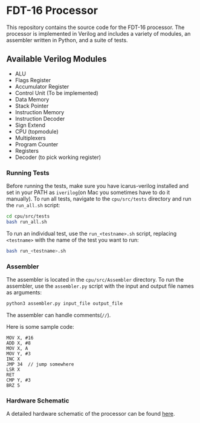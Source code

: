 # FDT-16 Processor

This repository contains the source code for the FDT-16 processor. The processor is implemented in Verilog and includes a variety of modules, an assembler written in Python, and a suite of tests.

## Available Verilog Modules

- ALU
- Flags Register
- Accumulator Register
- Control Unit (To be implemented)
- Data Memory
- Stack Pointer
- Instruction Memory
- Instruction Decoder
- Sign Extend
- CPU (topmodule)
- Multiplexers
- Program Counter
- Registers
- Decoder (to pick working register)

### Running Tests

Before running the tests, make sure you have icarus-verilog installed and set in your PATH as `iverilog`(on Mac you sometimes have to do it manually).
To run all tests, navigate to the `cpu/src/tests` directory and run the `run_all.sh` script:

```bash
cd cpu/src/tests
bash run_all.sh
```

To run an individual test, use the `run_<testname>.sh` script, replacing `<testname>` with the name of the test you want to run:

```bash 
bash run_<testname>.sh
```

### Assembler

The assembler is located in the `cpu/src/Assembler` directory. To run the assembler, use the `assembler.py` script with the input and output file names as arguments:

```bash
python3 assembler.py input_file output_file
```

The assembler can handle comments(`//`).

Here is some sample code: 

```assembly
MOV X, #16
ADD X, #8
MOV X, A
MOV Y, #3
INC X
JMP 34 	// jump somewhere
LSR X
RET 
CMP Y, #3 
BRZ 5
```



### Hardware Schematic

A detailed hardware schematic of the processor can be found [here](https://github.com/stefanfaur/fdt16/blob/main/hw_v3.png). 

